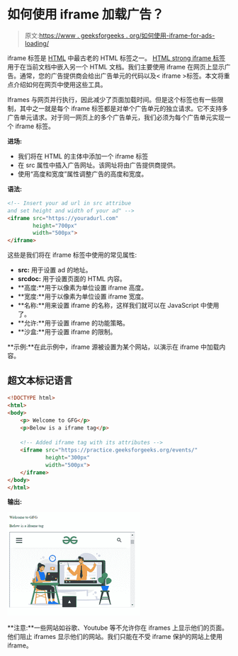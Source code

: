 # 如何使用 iframe 加载广告？

> 原文:[https://www . geeksforgeeks . org/如何使用-iframe-for-ads-loading/](https://www.geeksforgeeks.org/how-to-use-iframe-for-ads-loading/)

iframe 标签是 [HTML](https://www.geeksforgeeks.org/html-tutorials/) 中最古老的 HTML 标签之一。 [HTML strong iframe 标签](https://www.geeksforgeeks.org/html-iframes/)用于在当前文档中嵌入另一个 HTML 文档。我们主要使用 iframe 在网页上显示广告。通常，您的广告提供商会给出广告单元的代码以及< iframe >标签。本文将重点介绍如何在网页中使用这些工具。

Iframes 与网页并行执行，因此减少了页面加载时间。但是这个标签也有一些限制，其中之一就是每个 iframe 标签都是对单个广告单元的独立请求。它不支持多广告单元请求。对于同一网页上的多个广告单元，我们必须为每个广告单元实现一个 iframe 标签。

**进场:**

*   我们将在 HTML 的主体中添加一个 iframe 标签
*   在 src 属性中插入广告网址。该网址将由广告提供商提供。
*   使用“高度和宽度”属性调整广告的高度和宽度。

**语法:**

```html
<!-- Insert your ad url in src attribue 
and set height and width of your ad" --> 
<iframe src="https://youradurl.com" 
        height="700px" 
        width="500px">
</iframe>
```

这些是我们将在 iframe 标签中使用的常见属性:

*   **src:** 用于设置 ad 的地址。
*   **srcdoc:** 用于设置页面的 HTML 内容。
*   **高度:**用于以像素为单位设置 iframe 高度。
*   **宽度:**用于以像素为单位设置 iframe 宽度。
*   **名称:**用来设置 iframe 的名称，这样我们就可以在 JavaScript 中使用了。
*   **允许:**用于设置 iframe 的功能策略。
*   **沙盒:**用于设置 iframe 的限制。

**示例:**在此示例中，iframe 源被设置为某个网站，以演示在 iframe 中加载内容。

## 超文本标记语言

```html
<!DOCTYPE html>
<html>
<body>
    <p> Welcome to GFG</p>
    <p>Below is a iframe tag</p>

    <!-- Added iframe tag with its attributes -->
    <iframe src="https://practice.geeksforgeeks.org/events/" 
            height="300px" 
            width="500px">
    </iframe>
</body>
</html>
```

**输出:**

![](img/08f63deb6fca62fc18f072292d4e9f1e.png)

**注意:**一些网站如谷歌、Youtube 等不允许你在 iframes 上显示他们的页面。他们阻止 iframes 显示他们的网站。我们只能在不受 iframe 保护的网站上使用 iframe。